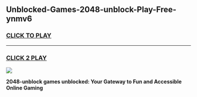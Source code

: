 
## Unblocked-Games-2048-unblock-Play-Free-ynmv6
<h3>
<a href="https://premium76.site?title=2048-unblock&ref=20M">CLICK TO PLAY</a></h3>
<hr>

<h3>
<a href="https://premium76.site?title=2048-unblock&ref=20M">CLICK 2 PLAY</a>
  
</h3>

<a href="https://premium76.site?title=2048-unblock&ref=19M"><img src="https://clearcache.store/games.png"></a>


**2048-unblock games unblocked: Your Gateway to Fun and Accessible Online Gaming**
